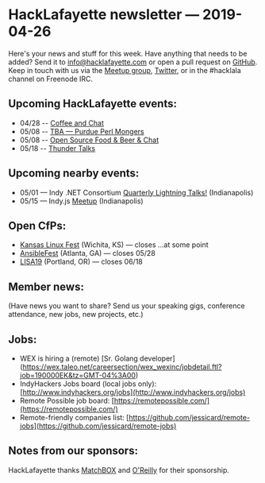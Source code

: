 # HackLafayette newsletter — 2019-04-26

Here's your news and stuff for this week. Have anything that needs to be added? Send it to info@hacklafayette.com or open a pull request on [GitHub](https://github.com/hacklafayette/newsletter). Keep in touch with us via the [Meetup group](https://www.meetup.com/hacklafayette/), [Twitter](https://twitter.com/hacklafayette), or in the #hacklala channel on Freenode IRC.

## Upcoming HackLafayette events:
* 04/28 -- [Coffee and Chat](https://www.meetup.com/hacklafayette/events/fmlpkqyzgblc/) 
* 05/08 -- [TBA — Purdue Perl Mongers](https://www.meetup.com/hacklafayette/events/vkwlfpyzhblb/) 
* 05/08 -- [Open Source Food & Beer & Chat](https://www.meetup.com/hacklafayette/events/rzscgqyzhblb/) 
* 05/18 -- [Thunder Talks ](https://www.meetup.com/hacklafayette/events/259391916/)

## Upcoming nearby events:
* 05/01 — Indy .NET Consortium [Quarterly Lightning Talks!](https://www.meetup.com/Indy-NET-Consortium/events/259135604/) (Indianapolis)
* 05/15 — Indy.js [Meetup](https://www.meetup.com/indyjs/events/ljvvdpyzhbtb/) (Indianapolis)

## Open CfPs:
* [Kansas Linux Fest](https://kansaslinuxfest.org/speakers/) (Wichita, KS) — closes ...at some point
* [AnsibleFest](https://ansiblefest2019.eventpoint.com/cfp) (Atlanta, GA) — closes 05/28
* [LISA19](https://www.usenix.org/conference/lisa19/call-for-participation) (Portland, OR) — closes 06/18

## Member news:

(Have news you want to share? Send us your speaking gigs, conference attendance, new jobs, new projects, etc.)

## Jobs:

- WEX is hiring a (remote) [Sr. Golang developer] (https://wex.taleo.net/careersection/wex_wexinc/jobdetail.ftl?job=190000EK&tz=GMT-04%3A00)
- IndyHackers Jobs board (local jobs only): [http://www.indyhackers.org/jobs](http://www.indyhackers.org/jobs)
- Remote Possible job board: [https://remotepossible.com/](https://remotepossible.com/)
- Remote-friendly companies list: [https://github.com/jessicard/remote-jobs](https://github.com/jessicard/remote-jobs)

## Notes from our sponsors:

HackLafayette thanks [MatchBOX](http://matchboxstudio.org/) and [O'Reilly](http://www.oreilly.com/) for their sponsorship.
